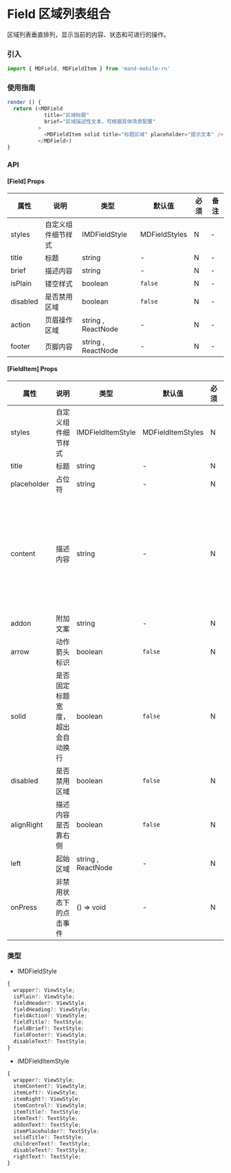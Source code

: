 # Field 区域列表组合

区域列表垂直排列，显示当前的内容、状态和可进行的操作。

### 引入

```javascript
import { MDField, MDFieldItem } from 'mand-mobile-rn'
```

### 使用指南

```js
render () {
  return (<MDField
            title="区域标题"
            brief="区域描述性文本，可根据具体场景配置"
          >
            <MDFieldItem solid title="标题区域" placeholder="提示文本" />
          </MDField>)
}
```

### API

#### [Field] Props

| 属性     | 说明               | 类型               | 默认值        | 必须 | 备注 |
| -------- | ------------------ | ------------------ | ------------- | ---- | ---- |
| styles   | 自定义组件细节样式 | IMDFieldStyle      | MDFieldStyles | N    | -    |
| title    | 标题               | string             | -             | N    | -    |
| brief    | 描述内容           | string             | -             | N    | -    |
| isPlain  | 镂空样式           | boolean            | `false`       | N    | -    |
| disabled | 是否禁用区域       | boolean            | `false`       | N    | -    |
| action   | 页眉操作区域       | string , ReactNode | -             | N    | -    |
| footer   | 页脚内容           | string , ReactNode | -             | N    | -    |

#### [FieldItem] Props

| 属性        | 说明                             | 类型               | 默认值            | 必须 | 备注                   |
| ----------- | -------------------------------- | ------------------ | ----------------- | ---- | ---------------------- |
| styles      | 自定义组件细节样式               | IMDFieldItemStyle  | MDFieldItemStyles | N    | -                      |
| title       | 标题                             | string             | -                 | N    | -                      |
| placeholder | 占位符                           | string             | -                 | N    | -                      |
| content     | 描述内容                         | string             | -                 | N    | 有占位符则没有描述内容 |
| addon       | 附加文案                         | string             | -                 | N    | -                      |
| arrow       | 动作箭头标识                     | boolean            | `false`           | N    | -                      |
| solid       | 是否固定标题宽度，超出会自动换行 | boolean            | `false`           | N    | -                      |
| disabled    | 是否禁用区域                     | boolean            | `false`           | N    | -                      |
| alignRight  | 描述内容是否靠右侧               | boolean            | `false`           | N    | -                      |
| left        | 起始区域                         | string , ReactNode | -                 | N    | -                      |
| onPress     | 非禁用状态下的点击事件           | () => void         | -                 | N    | -                      |

### 类型

- IMDFieldStyle

```javascript
{
  wrapper?: ViewStyle;
  isPlain?: ViewStyle;
  fieldHeader?: ViewStyle;
  fieldHeading?: ViewStyle;
  fieldAction?: ViewStyle;
  fieldTitle?: TextStyle;
  fieldBrief?: TextStyle;
  fieldFooter?: ViewStyle;
  disableText?: TextStyle;
}
```

- IMDFieldItemStyle

```javascript
{
  wrapper?: ViewStyle;
  itemContent?: ViewStyle;
  itemLeft?: ViewStyle;
  itemRight?: ViewStyle;
  itemControl?: ViewStyle;
  itemTitle?: TextStyle;
  itemText?: TextStyle;
  addonText?: TextStyle;
  itemPlaceholder?: TextStyle;
  solidTitle?: TextStyle;
  childrenText?: TextStyle;
  disableText?: TextStyle;
  rightText?: TextStyle;
}
```
